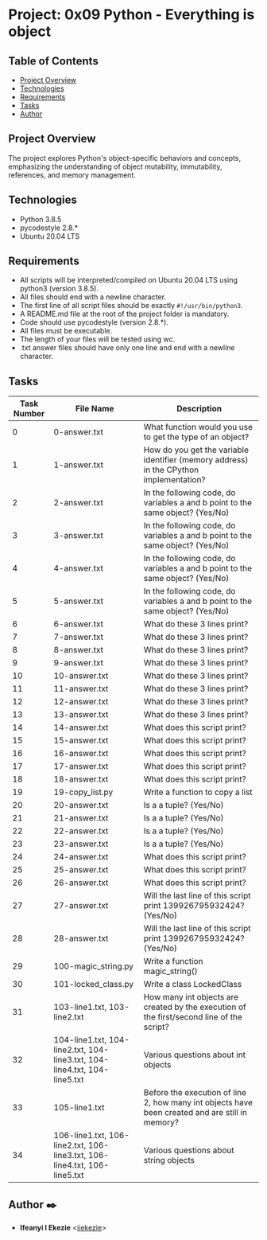 # Project: 0x09 Python - Everything is object

## Table of Contents

- [Project Overview](#project-overview)
- [Technologies](#technologies)
- [Requirements](#requirements)
- [Tasks](#tasks)
- [Author](#author)

## Project Overview
The project explores Python's object-specific behaviors and concepts, emphasizing the understanding of object mutability, immutability, references, and memory management.

## Technologies
- Python 3.8.5
- pycodestyle 2.8.*
- Ubuntu 20.04 LTS

## Requirements
- All scripts will be interpreted/compiled on Ubuntu 20.04 LTS using python3 (version 3.8.5).
- All files should end with a newline character.
- The first line of all script files should be exactly `#!/usr/bin/python3`.
- A README.md file at the root of the project folder is mandatory.
- Code should use pycodestyle (version 2.8.*).
- All files must be executable.
- The length of your files will be tested using wc.
- .txt answer files should have only one line and end with a newline character.

## Tasks

| Task Number | File Name | Description |
|-------------|-----------|-------------|
| 0           | 0-answer.txt | What function would you use to get the type of an object? |
| 1           | 1-answer.txt | How do you get the variable identifier (memory address) in the CPython implementation? |
| 2           | 2-answer.txt | In the following code, do variables a and b point to the same object? (Yes/No) |
| 3           | 3-answer.txt | In the following code, do variables a and b point to the same object? (Yes/No) |
| 4           | 4-answer.txt | In the following code, do variables a and b point to the same object? (Yes/No) |
| 5           | 5-answer.txt | In the following code, do variables a and b point to the same object? (Yes/No) |
| 6           | 6-answer.txt | What do these 3 lines print? |
| 7           | 7-answer.txt | What do these 3 lines print? |
| 8           | 8-answer.txt | What do these 3 lines print? |
| 9           | 9-answer.txt | What do these 3 lines print? |
| 10          | 10-answer.txt | What do these 3 lines print? |
| 11          | 11-answer.txt | What do these 3 lines print? |
| 12          | 12-answer.txt | What do these 3 lines print? |
| 13          | 13-answer.txt | What do these 3 lines print? |
| 14          | 14-answer.txt | What does this script print? |
| 15          | 15-answer.txt | What does this script print? |
| 16          | 16-answer.txt | What does this script print? |
| 17          | 17-answer.txt | What does this script print? |
| 18          | 18-answer.txt | What does this script print? |
| 19          | 19-copy_list.py | Write a function to copy a list |
| 20          | 20-answer.txt | Is a a tuple? (Yes/No) |
| 21          | 21-answer.txt | Is a a tuple? (Yes/No) |
| 22          | 22-answer.txt | Is a a tuple? (Yes/No) |
| 23          | 23-answer.txt | Is a a tuple? (Yes/No) |
| 24          | 24-answer.txt | What does this script print? |
| 25          | 25-answer.txt | What does this script print? |
| 26          | 26-answer.txt | What does this script print? |
| 27          | 27-answer.txt | Will the last line of this script print 139926795932424? (Yes/No) |
| 28          | 28-answer.txt | Will the last line of this script print 139926795932424? (Yes/No) |
| 29          | 100-magic_string.py | Write a function magic_string() |
| 30          | 101-locked_class.py | Write a class LockedClass |
| 31          | 103-line1.txt, 103-line2.txt | How many int objects are created by the execution of the first/second line of the script? |
| 32          | 104-line1.txt, 104-line2.txt, 104-line3.txt, 104-line4.txt, 104-line5.txt | Various questions about int objects |
| 33          | 105-line1.txt | Before the execution of line 2, how many int objects have been created and are still in memory? |
| 34          | 106-line1.txt, 106-line2.txt, 106-line3.txt, 106-line4.txt, 106-line5.txt | Various questions about string objects |

## Author :black_nib:

* **Ifeanyi I Ekezie** <[iiekezie](https://github.com/iiekezie)>
